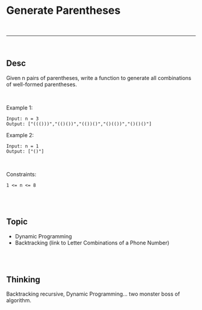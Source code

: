 # Generate Parentheses

<br>

---

<br>

## Desc

Given n pairs of parentheses, write a function to generate all combinations of well-formed parentheses.

<br>

Example 1:
```
Input: n = 3
Output: ["((()))","(()())","(())()","()(())","()()()"]
```
Example 2:
```
Input: n = 1
Output: ["()"]
```

<br>

Constraints:
```
1 <= n <= 8
```

<br>
<br>

## Topic

* Dynamic Programming
* Backtracking (link to Letter Combinations of a Phone Number)

<br>
<br>

## Thinking

Backtracking recursive, Dynamic Programming... two monster boss of algorithm.